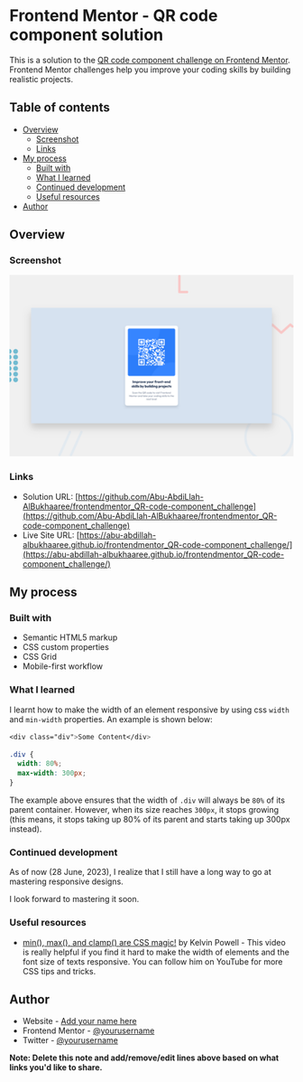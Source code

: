 # Frontend Mentor - QR code component solution

This is a solution to the [QR code component challenge on Frontend Mentor](https://www.frontendmentor.io/challenges/qr-code-component-iux_sIO_H). Frontend Mentor challenges help you improve your coding skills by building realistic projects.

## Table of contents

- [Overview](#overview)
  - [Screenshot](#screenshot)
  - [Links](#links)
- [My process](#my-process)
  - [Built with](#built-with)
  - [What I learned](#what-i-learned)
  - [Continued development](#continued-development)
  - [Useful resources](#useful-resources)
- [Author](#author)

## Overview

### Screenshot

![](./design/desktop-preview.png)

### Links

- Solution URL: [https://github.com/Abu-AbdiLlah-AlBukhaaree/frontendmentor_QR-code-component_challenge](https://github.com/Abu-AbdiLlah-AlBukhaaree/frontendmentor_QR-code-component_challenge)
- Live Site URL: [https://abu-abdillah-albukhaaree.github.io/frontendmentor_QR-code-component_challenge/](https://abu-abdillah-albukhaaree.github.io/frontendmentor_QR-code-component_challenge/)

## My process

### Built with

- Semantic HTML5 markup
- CSS custom properties
- CSS Grid
- Mobile-first workflow

### What I learned

I learnt how to make the width of an element responsive by using css `width` and `min-width` properties.
An example is shown below:

```css
<div class="div">Some Content</div>
```

```css
.div {
  width: 80%;
  max-width: 300px;
}
```

The example above ensures that the width of `.div` will always be `80%` of its parent container.
However, when its size reaches `300px`, it stops growing (this means, it stops taking up 80% of its parent and starts taking up 300px instead).

### Continued development

As of now (28 June, 2023), I realize that I still have a long way to go at mastering responsive designs.

I look forward to mastering it soon.

### Useful resources

- [min(), max(), and clamp() are CSS magic!](https://youtu.be/U9VF-4euyRo) by Kelvin Powell - This video is really helpful if you find it hard to make the width of elements and the font size of texts responsive. You can follow him on YouTube for more CSS tips and tricks.

## Author

- Website - [Add your name here](https://www.your-site.com)
- Frontend Mentor - [@yourusername](https://www.frontendmentor.io/profile/yourusername)
- Twitter - [@yourusername](https://www.twitter.com/yourusername)

**Note: Delete this note and add/remove/edit lines above based on what links you'd like to share.**
